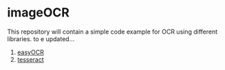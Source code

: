 # imageOCR
This repository will contain a simple code example for OCR using different libraries. to e updated...

1. [easyOCR](https://github.com/JaidedAI/EasyOCR)
2. [tesseract](https://github.com/tesseract-ocr/tesseract)
